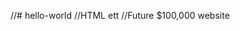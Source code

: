 //# hello-world
//HTML ett
//Future $100,000 website


<!doctype html>
<html>
  <head>
     <meta charset = "utf-8">
       <link rel="stylesheet" 
             href="https://stackpath.bootstrapcdn.com/bootstrap/4.1.3/css/bootstrap.min.css" 
              integrity="sha384-MCw98/SFnGE8fJT3GXwEOngsV7Zt27NXFoaoApmYm81iuXoPkFOJwJ8ERdknLPMO" crossorigin="anonymous">
    </head>
  <body>
    </body>
      </html>
  

